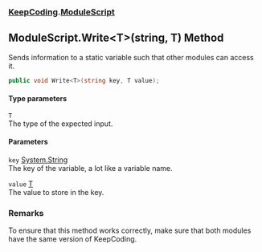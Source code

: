 ### [KeepCoding](KeepCoding.md 'KeepCoding').[ModuleScript](KeepCoding_ModuleScript.md 'KeepCoding.ModuleScript')
## ModuleScript.Write&lt;T&gt;(string, T) Method
Sends information to a static variable such that other modules can access it.  
```csharp
public void Write<T>(string key, T value);
```
#### Type parameters
<a name='KeepCoding_ModuleScript_Write_T_(string_T)_T'></a>
`T`  
The type of the expected input.
  
#### Parameters
<a name='KeepCoding_ModuleScript_Write_T_(string_T)_key'></a>
`key` [System.String](https://docs.microsoft.com/en-us/dotnet/api/System.String 'System.String')  
The key of the variable, a lot like a variable name.
  
<a name='KeepCoding_ModuleScript_Write_T_(string_T)_value'></a>
`value` [T](KeepCoding_ModuleScript_Write_T_(string_T).md#KeepCoding_ModuleScript_Write_T_(string_T)_T 'KeepCoding.ModuleScript.Write&lt;T&gt;(string, T).T')  
The value to store in the key.
  
### Remarks
To ensure that this method works correctly, make sure that both modules have the same version of KeepCoding.  
